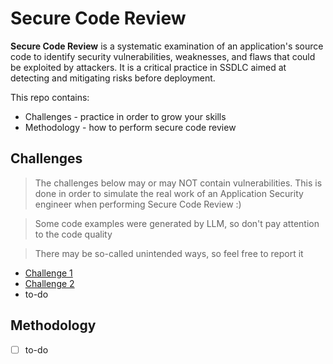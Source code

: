 # Secure Code Review

**Secure Code Review** is a systematic examination of an application's source code to identify security vulnerabilities, weaknesses, and flaws that could be exploited by attackers. It is a critical practice in SSDLC aimed at detecting and mitigating risks before deployment.

This repo contains:
- Challenges - practice in order to grow your skills
- Methodology - how to perform secure code review

## Challenges

> The challenges below may or may NOT contain vulnerabilities. This is done in order to simulate the real work of an Application Security engineer when performing Secure Code Review :)

> Some code examples were generated by LLM, so don't pay attention to the code quality

> There may be so-called unintended ways, so feel free to report it

- [Challenge 1](challenges/challenge-1/README.md)
- [Challenge 2](challenges/challenge-2/README.md)
- to-do

## Methodology

- [ ] to-do
